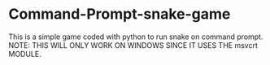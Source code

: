 # Command-Prompt-snake-game
This is a simple game coded with python to run snake on command prompt. NOTE: THIS WILL ONLY WORK ON WINDOWS SINCE IT USES THE msvcrt MODULE.
